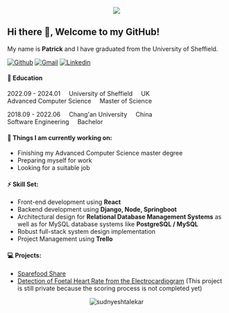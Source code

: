 <!-- Greeting -->
<p align="center"><img src="https://i.imgur.com/A6bWGFl.gif"/></p>

## Hi there 👋, Welcome to my GitHub!

<!-- Introduction -->
My name is **Patrick** and I have graduated from the University of Sheffield.

<!-- Badages -->
[![Github](https://img.shields.io/badge/-Github-000?style=flat&logo=Github&logoColor=white)](https://github.com/PatrickL)
[![Gmail](https://img.shields.io/badge/-Gmail-c14438?style=flat&logo=Gmail&logoColor=white)](mailto:ziyan.liu.01@gmail.com)
[![Linkedin](https://img.shields.io/badge/-Linkedin-blue?style=flat&logo=Linkedin&logoColor=white)](https://www.linkedin.com/in/ziyan-liu-31a1a0265/)

<!-- Education -->
#### 📖 Education

2022.09 - 2024.01 &nbsp;&nbsp;&nbsp; University of Sheffield &nbsp;&nbsp;&nbsp; UK </br>
Advanced Computer Science &nbsp;&nbsp;&nbsp; Master of Science

2018.09 - 2022.06 &nbsp;&nbsp;&nbsp; Chang'an University &nbsp;&nbsp;&nbsp; China  </br>
Software Engineering &nbsp;&nbsp;&nbsp; Bachelor

<!-- Current Work-->
#### 📖 Things I am currently working on: 
- Finishing my Advanced Computer Science master degree  
- Preparing myself for work
- Looking for a suitable job

<!-- Skill Sets-->
#### ⚡ Skill Set:
- Front-end development using **React**
- Backend development using **Django, Node, Springboot**
- Architectural design for **Relational Database Management Systems** as well as for MySQL database systems like **PostgreSQL / MySQL**
- Robust full-stack system design implementation
- Project Management using **Trello**

#### 💻 Projects:
 - [Sparefood Share](https://github.com/404-N0tFound/SpareFoodShare)
 - [Detection of Foetal Heart Rate from the Electrocardiogram](https://github.com/Patr1ckL/Dissertation-Project.git) (This project is still private because the scoring process is not completed yet)
<p align="center"> <img src="https://github-readme-stats.vercel.app/api?username=Patr1ckL&show_icons=true&theme=dark" alt="sudnyeshtalekar" /> </p>
